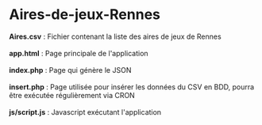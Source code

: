 # Aires-de-jeux-Rennes

<b>Aires.csv</b> : Fichier contenant la liste des aires de jeux de Rennes<br><br>
<b>app.html</b> : Page principale de l'application<br><br>
<b>index.php</b> : Page qui génère le JSON<br><br>
<b>insert.php</b> : Page utilisée pour insérer les données du CSV en BDD, pourra être exécutée régulièrement via CRON<br><br>
<b>js/script.js</b> : Javascript exécutant l'application<br><br>
